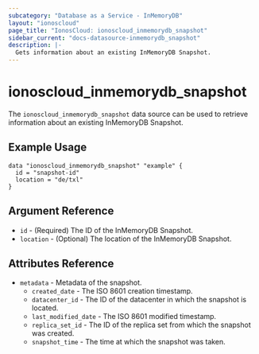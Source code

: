 ```yaml
---
subcategory: "Database as a Service - InMemoryDB"
layout: "ionoscloud"
page_title: "IonosCloud: ionoscloud_inmemorydb_snapshot"
sidebar_current: "docs-datasource-inmemorydb_snapshot"
description: |-
  Gets information about an existing InMemoryDB Snapshot.
---
```


# ionoscloud_inmemorydb_snapshot

The `ionoscloud_inmemorydb_snapshot` data source can be used to retrieve information about an existing InMemoryDB Snapshot.

## Example Usage

```hcl
data "ionoscloud_inmemorydb_snapshot" "example" {
  id = "snapshot-id"
  location = "de/txl"
}
```

## Argument Reference

* `id` - (Required) The ID of the InMemoryDB Snapshot.
* `location` - (Optional) The location of the InMemoryDB Snapshot.

## Attributes Reference

* `metadata` - Metadata of the snapshot.
  * `created_date` - The ISO 8601 creation timestamp.
  * `datacenter_id` - The ID of the datacenter in which the snapshot is located.
  * `last_modified_date` - The ISO 8601 modified timestamp.
  * `replica_set_id` - The ID of the replica set from which the snapshot was created.
  * `snapshot_time` - The time at which the snapshot was taken.